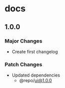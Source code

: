 # docs

## 1.0.0

### Major Changes

- Create first changelog

### Patch Changes

- Updated dependencies
  - @repo/ui@1.0.0

